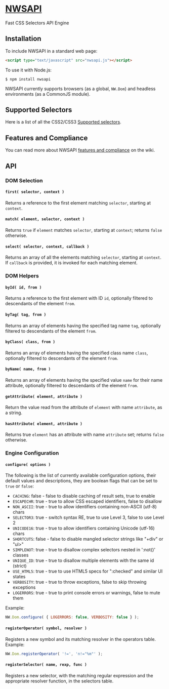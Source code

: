 # [NWSAPI](http://dperini.github.io/nwsapi/)

Fast CSS Selectors API Engine


## Installation

To include NWSAPI in a standard web page:

```html
<script type="text/javascript" src="nwsapi.js"></script>
```

To use it with Node.js:

```
$ npm install nwsapi
```

NWSAPI currently supports browsers (as a global, `NW.Dom`) and headless environments (as a CommonJS module).


## Supported Selectors

Here is a list of all the CSS2/CSS3 [Supported selectors](https://github.com/dperini/nwsapi/wiki/CSS-supported-selectors).


## Features and Compliance

You can read more about NWSAPI [features and compliance](https://github.com/dperini/nwsapi/wiki/Features-and-compliance) on the wiki.


## API

### DOM Selection

#### `first( selector, context )`

Returns a reference to the first element matching `selector`, starting at `context`.

#### `match( element, selector, context )`

Returns `true` if `element` matches `selector`, starting at `context`; returns `false` otherwise.

#### `select( selector, context, callback )`

Returns an array of all the elements matching `selector`, starting at `context`. If `callback` is provided, it is invoked for each matching element.


### DOM Helpers

#### `byId( id, from )`

Returns a reference to the first element with ID `id`, optionally filtered to descendants of the element `from`.

#### `byTag( tag, from )`

Returns an array of elements having the specified tag name `tag`, optionally filtered to descendants of the element `from`.

#### `byClass( class, from )`

Returns an array of elements having the specified class name `class`, optionally filtered to descendants of the element `from`.

#### `byName( name, from )`

Returns an array of elements having the specified value `name` for their name attribute, optionally filtered to descendants of the element `from`.

#### `getAttribute( element, attribute )`

Return the value read from the attribute of `element` with name `attribute`, as a string.

#### `hasAttribute( element, attribute )`

Returns true `element` has an attribute with name `attribute` set; returns `false` otherwise.


### Engine Configuration

#### `configure( options )`

The following is the list of currently available configuration options, their default values and descriptions, they are boolean flags that can be set to `true` or `false`:

* `CACHING`:   false - false to disable caching of result sets, true to enable
* `ESCAPECHR`: true  - true to allow CSS escaped identifiers, false to disallow
* `NON_ASCII`: true  - true to allow identifiers containing non-ASCII (utf-8) chars
* `SELECTOR3`: true  - switch syntax RE, true to use Level 3, false to use Level 2
* `UNICODE16`: true  - true to allow identifiers containing Unicode (utf-16) chars
* `SHORTCUTS`: false - false to disable mangled selector strings like "+div" or "ul>"
* `SIMPLENOT`: true  - true to disallow complex selectors nested in ':not()' classes
* `UNIQUE_ID`: true  - true to disallow multiple elements with the same id (strict)
* `USE_HTML5`: true  - true to use HTML5 specs for ":checked" and similar UI states
* `VERBOSITY`: true  - true to throw exceptions, false to skip throwing exceptions
* `LOGERRORS`: true  - true to print console errors or warnings, false to mute them

Example:

```js
NW.Dom.configure( { LOGERRORS: false, VERBOSITY: false } );
```

#### `registerOperator( symbol, resolver )`

Registers a new symbol and its matching resolver in the operators table. Example:

```js
NW.Dom.registerOperator( '!=', 'n!="%m"' );
```

#### `registerSelector( name, rexp, func )`

Registers a new selector, with the matching regular expression and the appropriate resolver function, in the selectors table.
